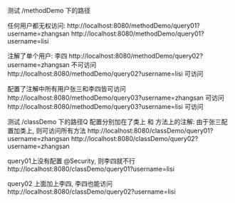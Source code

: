 测试 /methodDemo 下的路径

任何用户都无权访问:
http://localhost:8080/methodDemo/query01?username=zhangsan
http://localhost:8080/methodDemo/query01?username=lisi

注解了单个用户: 李四
http://localhost:8080/methodDemo/query02?username=zhangsan 不可访问
http://localhost:8080/methodDemo/query02?username=lisi 可访问
									  
配置了注解中所有用户张三和李四皆可访问
http://localhost:8080/methodDemo/query03?username=zhangsan 可访问
http://localhost:8080/methodDemo/query03?username=lisi 可访问

测试 /classDemo 下的路径Q
配置分别加在了类上 和 方法上的注解:
由于张三配置加类上, 则可访问所有方法
http://localhost:8080/classDemo/query01?username=zhangsan
http://localhost:8080/classDemo/query02?username=zhangsan

query01上没有配置 @Security, 则李四就不行
http://localhost:8080/classDemo/query01?username=lisi 

query02 上面加上李四, 李四也能访问
http://localhost:8080/classDemo/query02?username=lisi 